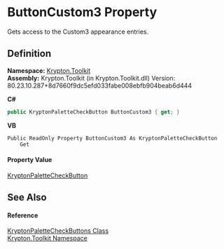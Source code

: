 # ButtonCustom3 Property


Gets access to the Custom3 appearance entries.



## Definition
**Namespace:** <a href="79d2eac2-21f4-54ff-7552-b20c33c30600.md">Krypton.Toolkit</a>  
**Assembly:** Krypton.Toolkit (in Krypton.Toolkit.dll) Version: 80.23.10.287+8d7660f9dc5efd033fabe008ebfb904beab6d444

**C#**
``` C#
public KryptonPaletteCheckButton ButtonCustom3 { get; }
```
**VB**
``` VB
Public ReadOnly Property ButtonCustom3 As KryptonPaletteCheckButton
	Get
```



#### Property Value
<a href="e5919dce-ee1c-5b92-483c-a98a544c15d8.md">KryptonPaletteCheckButton</a>

## See Also


#### Reference
<a href="00c16cea-f3c9-8545-2cf4-a1cae29b78e8.md">KryptonPaletteCheckButtons Class</a>  
<a href="79d2eac2-21f4-54ff-7552-b20c33c30600.md">Krypton.Toolkit Namespace</a>  
